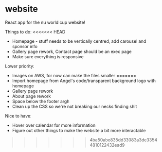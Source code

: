 # website
React app for the nu world cup website!

Things to do: 
<<<<<<< HEAD
- Homepage - stuff needs to be vertically centred, add carousel and sponsor info
- Gallery page rework, Contact page should be an exec page
- Make sure everything is responsive

Lower priority:
- Images on AWS, for now can make the files smaller
=======
- Import homepage from Angel's code/transparent background logo with homepage
- Gallery page rework
- About page rework
- Space below the footer argh
- Clean up the CSS so we're not breaking our necks finding shit


Nice to have:
- Hover over calendar for more information
- Figure out other things to make the website a bit more interactable
>>>>>>> 4ba50abe835dd33083a3de33544810122432ead9
